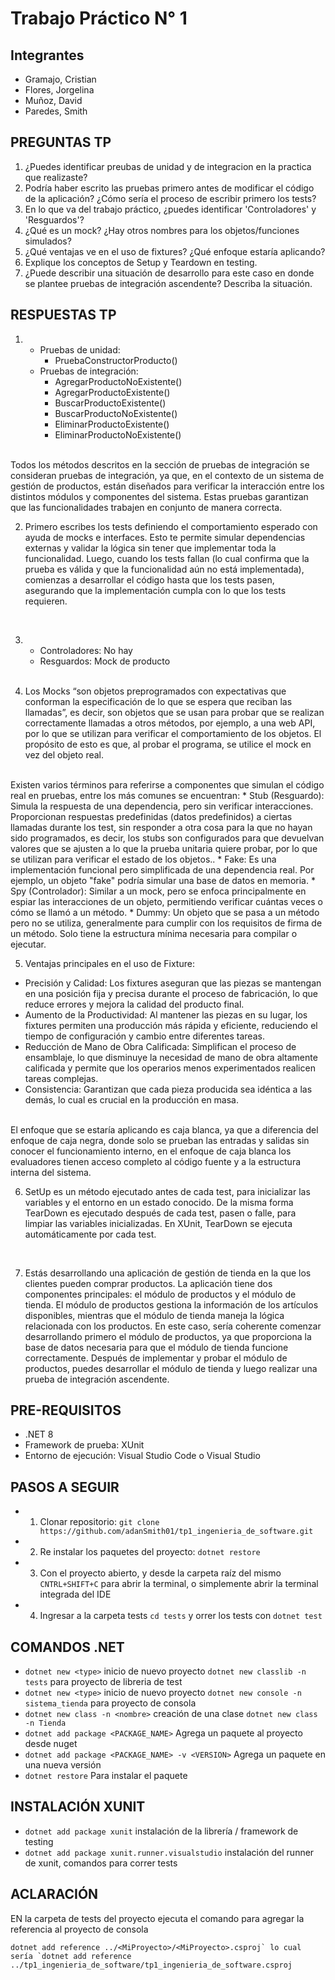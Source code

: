 # Trabajo Práctico N° 1

## Integrantes
- Gramajo, Cristian
- Flores, Jorgelina
- Muñoz, David
- Paredes, Smith
 
## PREGUNTAS TP
1. ¿Puedes identificar preubas de unidad y de integracion en la practica que realizaste?
2. Podría haber escrito las pruebas primero antes de modificar el código de la aplicación?
¿Cómo sería el proceso de escribir primero los tests?
3. En lo que va del trabajo práctico, ¿puedes identificar 'Controladores' y 'Resguardos'?
4. ¿Qué es un mock? ¿Hay otros nombres para los objetos/funciones simulados? 
5. ¿Qué ventajas ve en el uso de fixtures? ¿Qué enfoque estaría aplicando?
6. Explique los conceptos de Setup y Teardown en testing.
7. ¿Puede describir una situación de desarrollo para este caso en donde se plantee pruebas de
integración ascendente? Describa la situación.


## RESPUESTAS TP
1. 
    - Pruebas de unidad:
        - PruebaConstructorProducto()
    - Pruebas de integración:
        - AgregarProductoNoExistente()
        - AgregarProductoExistente()
        - BuscarProductoExistente()
        - BuscarProductoNoExistente()
        - EliminarProductoExistente()
        - EliminarProductoNoExistente()
        
        

<br>
    Todos los métodos descritos en la sección de pruebas de integración se consideran pruebas de integración, ya que, en el contexto de un sistema de gestión de productos, están diseñados para verificar la interacción entre los distintos módulos y componentes del sistema. Estas pruebas garantizan que las funcionalidades trabajen en conjunto de manera correcta.
<br>

2. Primero escribes los tests definiendo el comportamiento esperado con ayuda de mocks e interfaces. Esto te permite simular dependencias externas y validar la lógica sin tener que implementar toda la funcionalidad. Luego, cuando los tests fallan (lo cual confirma que la prueba es válida y que la funcionalidad aún no está implementada), comienzas a desarrollar el código hasta que los tests pasen, asegurando que la implementación cumpla con lo que los tests requieren.

<br>

3. - Controladores: No hay
    - Resguardos: Mock de producto 
    
    <br>
4. Los Mocks “son objetos preprogramados con expectativas que conforman la especificación de lo que se espera que reciban las llamadas”, es decir, son objetos que se usan para probar que se realizan correctamente llamadas a otros métodos, por ejemplo, a una web API, por lo que se utilizan para verificar el comportamiento de los objetos. El propósito de esto es que, al probar el programa, se utilice el mock en vez del objeto real.
<br>
Existen varios términos para referirse a componentes que simulan el código real en pruebas, entre los más comunes se encuentran:
* Stub (Resguardo): Simula la respuesta de una dependencia, pero sin verificar interacciones.
Proporcionan respuestas predefinidas (datos predefinidos) a ciertas llamadas durante los test, sin responder a otra cosa para la que no hayan sido programados, es decir, los stubs son configurados para que devuelvan valores que se ajusten a lo que la prueba unitaria quiere probar, por lo que se utilizan para verificar el estado de los objetos..
* Fake: Es una implementación funcional pero simplificada de una dependencia real. Por ejemplo, un objeto "fake" podría simular una base de datos en memoria.
* Spy (Controlador): Similar a un mock, pero se enfoca principalmente en espiar las interacciones de un objeto, permitiendo verificar cuántas veces o cómo se llamó a un método.
* Dummy: Un objeto que se pasa a un método pero no se utiliza, generalmente para cumplir con los requisitos de firma de un método. Solo tiene la estructura mínima necesaria para compilar o ejecutar.

<br>

 5.  Ventajas principales en el uso de Fixture:
 * Precisión y Calidad: Los fixtures aseguran que las piezas se mantengan en una posición fija y precisa durante el proceso de fabricación, lo que reduce errores y mejora la calidad del producto final.
 * Aumento de la Productividad: Al mantener las piezas en su lugar, los fixtures permiten una producción más rápida y eficiente, reduciendo el tiempo de configuración y cambio entre diferentes tareas.
 * Reducción de Mano de Obra Calificada: Simplifican el proceso de ensamblaje, lo que disminuye la necesidad de mano de obra altamente calificada y permite que los operarios menos experimentados realicen tareas complejas.
 * Consistencia: Garantizan que cada pieza producida sea idéntica a las demás, lo cual es crucial en la producción en masa.

 <br>
 El enfoque que se estaría aplicando es caja blanca, ya que a diferencia del enfoque de caja negra, donde solo se prueban las entradas y salidas sin conocer el funcionamiento interno, en el enfoque de caja blanca los evaluadores tienen acceso completo al código fuente y a la estructura interna del sistema.
 
 <br>

 6. SetUp es un método ejecutado antes de cada test, para inicializar las variables y el entorno en un estado conocido. De la misma forma TearDown es ejecutado después de cada test, pasen o falle, para limpiar las variables inicializadas.
 En XUnit, TearDown se ejecuta automáticamente por cada test.
 
 <br>
 
 7. Estás desarrollando una aplicación de gestión de tienda en la que los clientes pueden comprar productos. La aplicación tiene dos componentes principales: el módulo de productos y el módulo de tienda. El módulo de productos gestiona la información de los artículos disponibles, mientras que el módulo de tienda maneja la lógica relacionada con los productos. 
 En este caso, sería coherente comenzar desarrollando primero el módulo de productos, ya que proporciona la base de datos necesaria para que el módulo de tienda funcione correctamente. Después de implementar y probar el módulo de productos, puedes desarrollar el módulo de tienda y luego realizar una prueba de integración ascendente. 


## PRE-REQUISITOS
- .NET 8
- Framework de prueba: XUnit
- Entorno de ejecución: Visual Studio Code o Visual Studio

## PASOS A SEGUIR
- 1. Clonar repositorio: `git clone https://github.com/adanSmith01/tp1_ingenieria_de_software.git`
- 2. Re instalar los paquetes del proyecto: `dotnet restore` 
- 3. Con el proyecto abierto, y desde la carpeta raíz del mismo `CNTRL+SHIFT+C` para abrir la terminal, o simplemente abrir la terminal integrada del IDE
- 4. Ingresar a la carpeta tests `cd tests` y orrer los tests con `dotnet test`


## COMANDOS .NET
- `dotnet new <type>` inicio de nuevo proyecto `dotnet new classlib -n tests` para proyecto de libreria de test
- `dotnet new <type>` inicio de nuevo proyecto `dotnet new console -n sistema_tienda` para proyecto de consola
- `dotnet new class -n <nombre>` creación de una clase `dotnet new class -n Tienda`
- `dotnet add package <PACKAGE_NAME>` Agrega un paquete al proyecto desde nuget
- `dotnet add package <PACKAGE_NAME> -v <VERSION>` Agrega un paquete en una nueva versión
- `dotnet restore` Para instalar el paquete

## INSTALACIÓN XUNIT
- `dotnet add package xunit` instalación de la librería / framework de testing
- `dotnet add package xunit.runner.visualstudio` instalación del runner de xunit, comandos para correr tests

## ACLARACIÓN
EN la carpeta de tests del proyecto ejecuta el comando para agregar la referencia al proyecto de consola

```dotnet add reference ../<MiProyecto>/<MiProyecto>.csproj` lo cual sería `dotnet add reference ../tp1_ingenieria_de_software/tp1_ingenieria_de_software.csproj```
